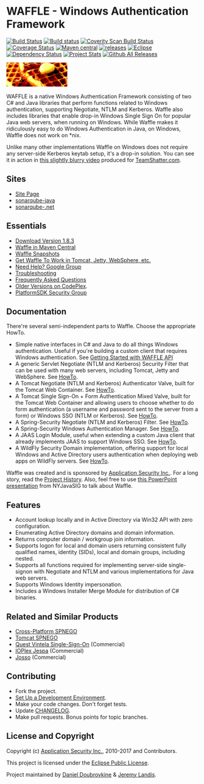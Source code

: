 WAFFLE - Windows Authentication Framework
=========================================

[![Build Status](https://travis-ci.org/Waffle/waffle.svg?branch=master)](https://travis-ci.org/Waffle/waffle)
[![Build status](https://ci.appveyor.com/api/projects/status/8o53n6o359r7s6up?svg=true)](https://ci.appveyor.com/project/hazendaz/waffle)
[![Coverity Scan Build Status](https://scan.coverity.com/projects/2775/badge.svg)](https://scan.coverity.com/projects/2775)
[![Coverage Status](https://coveralls.io/repos/hazendaz/waffle/badge.svg)](https://coveralls.io/r/hazendaz/waffle)
[![Maven central](https://maven-badges.herokuapp.com/maven-central/com.github.waffle/waffle-jna/badge.svg)](https://maven-badges.herokuapp.com/maven-central/com.github.waffle/waffle-jna)
[![releases](http://github-release-version.herokuapp.com/github/Waffle/waffle/release.svg?style=flat)](https://github.com/Waffle/waffle/releases/tag/waffle-1.8.3)
[![Eclipse](https://img.shields.io/badge/license-Eclipse-blue.svg)](https://www.eclipse.org/legal/epl-v10.html)
[![Dependency Status](https://www.versioneye.com/user/projects/55ff3de7601dd9001c000132/badge.svg?style=flat)](https://www.versioneye.com/user/projects/55ff3de7601dd9001c000132)
[![Project Stats](https://www.openhub.net/p/waffle/widgets/project_thin_badge.gif)](https://www.openhub.net/p/waffle)
[![Github All Releases](https://img.shields.io/github/downloads/Waffle/waffle/total.svg)]()

![waffle](https://github.com/Waffle/waffle/raw/master/waffle.jpg)

WAFFLE is a native Windows Authentication Framework consisting of two C# and Java libraries that perform functions related to Windows authentication, supporting Negotiate, NTLM and Kerberos. Waffle also includes libraries that enable drop-in Windows Single Sign On for popular Java web servers, when running on Windows. While Waffle makes it ridiculously easy to do Windows Authentication in Java, on Windows, Waffle does not work on *nix.

Unlike many other implementations Waffle on Windows does not require any server-side Kerberos keytab setup, it's a drop-in solution. You can see it in action in [this slightly blurry video](https://www.youtube.com/watch?v=LmTwbOh0hBU) produced for [TeamShatter.com](http://www.teamshatter.com/topics/general/team-shatter-exclusive/securing-java-applications-with-smart-cards-and-single-sign-on/). 

Sites
-----

* [Site Page](https://waffle.github.io/waffle/)
* [sonarqube-java](https://sonarqube.com/overview?id=com.github.dblock.waffle%3Awaffle-parent)
* [sonarqube-.net](https://sonarqube.com/dashboard/index?id=waffle)

Essentials
----------

* [Download Version 1.8.3](https://github.com/Waffle/waffle/releases/download/waffle-1.8.3/Waffle.1.8.3.zip)
* [Waffle in Maven Central](https://search.maven.org/#search%7Cga%7C1%7Cg%3A%22com.github.waffle%22)
* [Waffle Snapshots](https://oss.sonatype.org/content/repositories/snapshots/com/github/waffle/)
* [Get Waffle To Work in Tomcat, Jetty, WebSphere, etc.](Docs/ServletSingleSignOnSecurityFilter.md)
* [Need Help? Google Group](https://groups.google.com/group/waffle-users)
* [Troubleshooting](Docs/Troubleshooting.md)
* [Frequently Asked Questions](Docs/FAQ.md)
* [Older Versions on CodePlex](https://waffle.codeplex.com/).
* [PlatformSDK Security Group](https://groups.google.com/group/microsoft.public.platformsdk.security)

Documentation
-------------

There're several semi-independent parts to Waffle. Choose the appropriate HowTo.

* Simple native interfaces in C# and Java to do all things Windows authentication. Useful if you're building a custom client that requires Windows authentication. See [Getting Started with WAFFLE API](https://github.com/Waffle/waffle/blob/master/Docs/GettingStartedWithWaffleAPI.md)
* A generic Servlet Negotiate (NTLM and Kerberos) Security Filter that can be used with many web servers, including Tomcat, Jetty and WebSphere. See [HowTo](https://github.com/Waffle/waffle/blob/master/Docs/ServletSingleSignOnSecurityFilter.md).
* A Tomcat Negotiate (NTLM and Kerberos) Authenticator Valve, built for the Tomcat Web Container. See [HowTo](https://github.com/Waffle/waffle/blob/master/Docs/tomcat/TomcatSingleSignOnValve.md).
* A Tomcat Single Sign-On + Form Authentication Mixed Valve, built for the Tomcat Web Container and allowing users to choose whether to do form authentication (a username and password sent to the server from a form) or Windows SSO (NTLM or Kerberos). See [HowTo](https://github.com/Waffle/waffle/blob/master/Docs/tomcat/TomcatMixedSingleSignOnAndFormAuthenticatorValve.md).
* A Spring-Security Negotiate (NTLM and Kerberos) Filter. See [HowTo](https://github.com/Waffle/waffle/blob/master/Docs/spring/SpringSecuritySingleSignOnFilter.md).
* A Spring-Security Windows Authentication Manager. See [HowTo](https://github.com/Waffle/waffle/blob/master/Docs/spring/SpringSecurityAuthenticationProvider.md).
* A JAAS Login Module, useful when extending a custom Java client that already implements JAAS to support Windows SSO. See [HowTo](https://github.com/Waffle/waffle/blob/master/Docs/tomcat/TomcatWindowsLoginJAASAuthenticator.md).
* A WildFly Security Domain implementation, offering support for local Windows and Active Directory users authentication when deploying web apps on WildFly servers. See [HowTo](https://github.com/Waffle/waffle/blob/master/Docs/wildfly/WildFlySecurityDomain.md).

Waffle was created and is sponsored by [Application Security Inc.](https://www.trustwave.com/Company/AppSecInc-is-now-Trustwave/). For a long story, read the [Project History](https://github.com/Waffle/waffle/blob/master/HISTORY.md). Also, feel free to use [this PowerPoint presentation](http://www.slideshare.net/dblockdotorg/waffle-at-nycjavasig) from NYJavaSIG to talk about Waffle.

Features
--------

* Account lookup locally and in Active Directory via Win32 API with zero configuration.
* Enumerating Active Directory domains and domain information.
* Returns computer domain / workgroup join information.
* Supports logon for local and domain users returning consistent fully qualified names, identity (SIDs), local and domain groups, including nested.
* Supports all functions required for implementing server-side single-signon with Negotiate and NTLM and various implementations for Java web servers.
* Supports Windows Identity impersonation.
* Includes a Windows Installer Merge Module for distribution of C# binaries.

Related and Similar Products
----------------------------

* [Cross-Platform SPNEGO](http://spnego.sourceforge.net/)
* [Tomcat SPNEGO](https://tomcatspnego.codeplex.com/)
* [Quest Vintela Single-Sign-On](http://www.quest.com/single-sign-on-for-java/) (Commercial)
* [IOPlex Jespa](https://www.ioplex.com/) (Commercial)
* [Josso](https://www.josso.org/) (Commercial)

Contributing
------------

* Fork the project.
* [Set Up a Development Environment](Docs/SettingUpDevelopmentEnvironment.md).
* Make your code changes. Don't forget tests.
* Update [CHANGELOG](CHANGELOG.md).
* Make pull requests. Bonus points for topic branches. 

License and Copyright
---------------------

Copyright (c) [Application Security Inc.](https://www.trustwave.com/Company/AppSecInc-is-now-Trustwave/), 2010-2017 and Contributors. 

This project is licensed under the [Eclipse Public License](https://github.com/Waffle/waffle/blob/master/LICENSE).

Project maintained by [Daniel Doubrovkine](https://github.com/dblock) & [Jeremy Landis](https://github.com/hazendaz).
